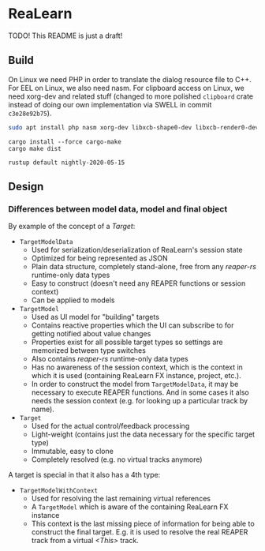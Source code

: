 # ReaLearn

TODO! This README is just a draft!

## Build

On Linux we need PHP in order to translate the dialog resource file to C++. For EEL on Linux, we also need nasm. For
clipboard access on Linux, we need xorg-dev and related stuff (changed to more polished `clipboard` crate instead of 
doing our own implementation via SWELL in commit `c3e28e92b75`).

```sh
sudo apt install php nasm xorg-dev libxcb-shape0-dev libxcb-render0-dev libxcb-xfixes0-dev -y
```

```
cargo install --force cargo-make
cargo make dist
```

`rustup default nightly-2020-05-15`

## Design

### Differences between model data, model and final object

By example of the concept of a _Target_:

- `TargetModelData`
    - Used for serialization/deserialization of ReaLearn's session state
    - Optimized for being represented as JSON
    - Plain data structure, completely stand-alone, free from any *reaper-rs* runtime-only data types
    - Easy to construct (doesn't need any REAPER functions or session context)
    - Can be applied to models
- `TargetModel`
    - Used as UI model for "building" targets
    - Contains reactive properties which the UI can subscribe to for getting notified about value changes
    - Properties exist for all possible target types so settings are memorized between type switches
    - Also contains *reaper-rs* runtime-only data types
    - Has no awareness of the session context, which is the context in which it is used 
      (containing ReaLearn FX instance, project, etc.).
    - In order to construct the model from `TargetModelData`, it may be necessary to execute REAPER functions.
      And in some cases it also needs the session context (e.g. for looking up a particular track by name). 
- `Target`
    - Used for the actual control/feedback processing
    - Light-weight (contains just the data necessary for the specific target type)
    - Immutable, easy to clone
    - Completely resolved (e.g. no virtual tracks anymore)
    
A target is special in that it also has a 4th type:

- `TargetModelWithContext`
    - Used for resolving the last remaining virtual references
    - A `TargetModel` which is aware of the containing ReaLearn FX instance
    - This context is the last missing piece of information for being able to construct the final target.
      E.g. it is used to resolve the real REAPER track from a virtual _&lt;This&gt;_ track.